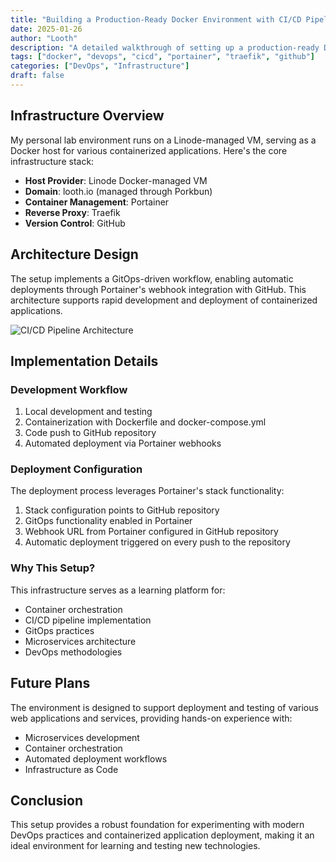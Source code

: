```yaml
---
title: "Building a Production-Ready Docker Environment with CI/CD Pipeline"
date: 2025-01-26
author: "Looth"
description: "A detailed walkthrough of setting up a production-ready Docker environment with automated CI/CD pipeline using Portainer, Traefik, and GitHub webhooks"
tags: ["docker", "devops", "cicd", "portainer", "traefik", "github"]
categories: ["DevOps", "Infrastructure"]
draft: false
---
```



## Infrastructure Overview

My personal lab environment runs on a Linode-managed VM, serving as a Docker host for various containerized applications. Here's the core infrastructure stack:

- **Host Provider**: Linode Docker-managed VM
- **Domain**: looth.io (managed through Porkbun)
- **Container Management**: Portainer
- **Reverse Proxy**: Traefik
- **Version Control**: GitHub

## Architecture Design

The setup implements a GitOps-driven workflow, enabling automatic deployments through Portainer's webhook integration with GitHub. This architecture supports rapid development and deployment of containerized applications.

![CI/CD Pipeline Architecture](/img/cicd-diagram.png)

## Implementation Details

### Development Workflow

1. Local development and testing
2. Containerization with Dockerfile and docker-compose.yml
3. Code push to GitHub repository
4. Automated deployment via Portainer webhooks

### Deployment Configuration

The deployment process leverages Portainer's stack functionality:

1. Stack configuration points to GitHub repository
2. GitOps functionality enabled in Portainer
3. Webhook URL from Portainer configured in GitHub repository
4. Automatic deployment triggered on every push to the repository

### Why This Setup?

This infrastructure serves as a learning platform for:

- Container orchestration
- CI/CD pipeline implementation
- GitOps practices
- Microservices architecture
- DevOps methodologies

## Future Plans

The environment is designed to support deployment and testing of various web applications and services, providing hands-on experience with:

- Microservices development
- Container orchestration
- Automated deployment workflows
- Infrastructure as Code

## Conclusion

This setup provides a robust foundation for experimenting with modern DevOps practices and containerized application deployment, making it an ideal environment for learning and testing new technologies.

